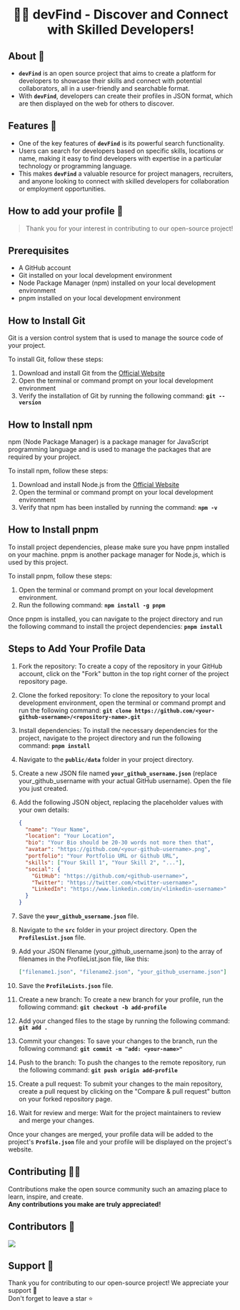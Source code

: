 <div align="center">
<h1>👩‍💻 devFind - Discover and Connect with Skilled Developers!</h1>
</div>

## About 🚀

- **`devFind`** is an open source project that aims to create a platform for developers to showcase their skills and connect with potential collaborators, all in a user-friendly and searchable format.
- With **`devFind`**, developers can create their profiles in JSON format, which are then displayed on the web for others to discover.

## Features 💪

- One of the key features of **`devFind`** is its powerful search functionality.
- Users can search for developers based on specific skills, locations or name, making it easy to find developers with expertise in a particular technology or programming language.
- This makes **`devFind`** a valuable resource for project managers, recruiters, and anyone looking to connect with skilled developers for collaboration or employment opportunities.

## How to add your profile 🤔

> Thank you for your interest in contributing to our open-source project! <br>

## Prerequisites

- A GitHub account
- Git installed on your local development environment
- Node Package Manager (npm) installed on your local development environment
- pnpm installed on your local development environment

## How to Install Git

Git is a version control system that is used to manage the source code of your project.

To install Git, follow these steps:

1. Download and install Git from the [Official Website](https://git-scm.com/downloads)
2. Open the terminal or command prompt on your local development environment
3. Verify the installation of Git by running the following command:
   **`git --version`**

## How to Install npm

npm (Node Package Manager) is a package manager for JavaScript programming language and is used to manage the packages that are required by your project.

To install npm, follow these steps:

1. Download and install Node.js from the [Official Website](https://nodejs.org/en/download/)
2. Open the terminal or command prompt on your local development environment
3. Verify that npm has been installed by running the command: **`npm -v`**

## How to Install pnpm

To install project dependencies, please make sure you have pnpm installed on your machine. pnpm is another package manager for Node.js, which is used by this project.

To install pnpm, follow these steps:

1. Open the terminal or command prompt on your local development environment.
2. Run the following command: **`npm install -g pnpm`**

Once pnpm is installed, you can navigate to the project directory and run the following command to install the project dependencies: **`pnpm install`**

## Steps to Add Your Profile Data

1. Fork the repository: To create a copy of the repository in your GitHub account, click on the "Fork" button in the top right corner of the project repository page.
2. Clone the forked repository: To clone the repository to your local development environment, open the terminal or command prompt and run the following command:
   **`git clone https://github.com/<your-github-username>/<repository-name>.git`**

3. Install dependencies: To install the necessary dependencies for the project, navigate to the project directory and run the following command:
   **`pnpm install`**
4. Navigate to the **`public/data`** folder in your project directory.
5. Create a new JSON file named **`your_github_username.json`** (replace your_github_username with your actual GitHub username). Open the file you just created.
6. Add the following JSON object, replacing the placeholder values with your own details:
   ```json
   {
     "name": "Your Name",
     "location": "Your Location",
     "bio": "Your Bio should be 20-30 words not more then that",
     "avatar": "https://github.com/<your-github-username>.png",
     "portfolio": "Your Portfolio URL or Github URL",
     "skills": ["Your Skill 1", "Your Skill 2", "..."],
     "social": {
       "GitHub": "https://github.com/<github-username>",
       "Twitter": "https://twitter.com/<twitter-username>",
       "LinkedIn": "https://www.linkedin.com/in/<linkedin-username>"
     }
   }
   ```
7. Save the **`your_github_username.json`** file.
8. Navigate to the **`src`** folder in your project directory. Open the **`ProfilesList.json`** file.
9. Add your JSON filename (your_github_username.json) to the array of filenames in the ProfileList.json file, like this:

   ```json
   ["filename1.json", "filename2.json", "your_github_username.json"]
   ```

10. Save the **`ProfileLists.json`** file.
11. Create a new branch: To create a new branch for your profile, run the following command:
    **`git checkout -b add-profile`**
12. Add your changed files to the stage by running the following command:
    **`git add .`**
13. Commit your changes: To save your changes to the branch, run the following command:
    **`git commit -m "add: <your-name>"`**
14. Push to the branch: To push the changes to the remote repository, run the following command:
    **`git push origin add-profile`**
15. Create a pull request: To submit your changes to the main repository, create a pull request by clicking on the "Compare & pull request" button on your forked repository page.
16. Wait for review and merge: Wait for the project maintainers to review and merge your changes.

Once your changes are merged, your profile data will be added to the project's **`Profile.json`** file and your profile will be displayed on the project's website.

## Contributing 👨‍💻

Contributions make the open source community such an amazing place to learn, inspire, and create. <br>
**Any contributions you make are truly appreciated!**

## Contributors 🤝

<a href="https://github.com/shyamtawli/devFind/graphs/contributors">
  <img src="https://contrib.rocks/image?repo=shyamtawli/devFind" />
</a>

## Support 🙏

Thank you for contributing to our open-source project! We appreciate your support 🚀 <br>
Don't forget to leave a star ⭐
